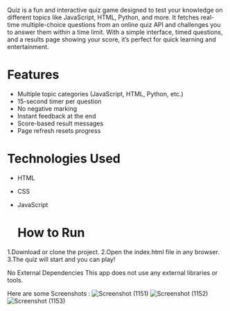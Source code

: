   
  
  Quiz is a fun and interactive quiz game designed to test your knowledge on different topics like JavaScript, HTML, Python, and more. It fetches real-time multiple-choice questions from an online quiz API and challenges you to answer them within a time limit. With a simple interface, timed questions, and a results page showing your score, it’s perfect for quick learning and entertainment.
  
  # Features      
   
 - Multiple topic categories (JavaScript, HTML, Python, etc.)
 - 15-second timer per question
 - No negative marking
 - Instant feedback at the end
 - Score-based result messages
 - Page refresh resets progress

  # Technologies Used

- HTML
- CSS
- JavaScript

  # How to Run
  
1.Download or clone the project.
2.Open the index.html file in any browser.
3.The quiz will start and you can play!

No External Dependencies
This app does not use any external libraries or tools.

Here are some Screenshots :
![Screenshot (1151)](https://github.com/user-attachments/assets/381b0185-c20d-483f-a756-921789f46554)
![Screenshot (1152)](https://github.com/user-attachments/assets/60e9b47e-6a3f-4c36-898b-6b6634ef75fe)
![Screenshot (1153)](https://github.com/user-attachments/assets/f6295489-1efe-44a2-a82c-836c02debbf0)



